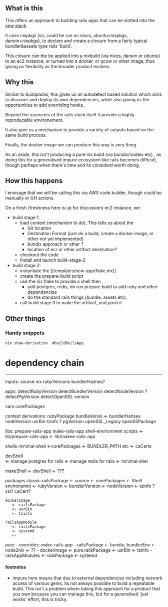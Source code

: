 
## What is this

This offers an approach to building rails apps that can be slotted into the [new stack](..).


It uses nixpkgs (so, could be run on nixos, ubuntu+nixpkgs, darwin+nixpkgs), to declare and create a closure from a fairly typical bundler&assets type rails 'build'.  

This closure can the be applied into a nixbuild (via nixos, darwin or ubuntu) to an ec2 instance, or turned into a docker, or qcow or other image; thus giving us flexibiilty as the broader product evolves. 


## Why this

Similar to buildpacks, this gives us an autodetect based solution which aims to discover and deploy its own dependencies, while also giving us the opportunities to add overriding hooks.

Beyond the varencies of the rails stack itself it provide a highly reproducable environement.

It also give us a mechanism to provide a variety of outputs based on the same build process. 

Finally, the docker image we can produce this way is very thing.

As an aside, this isn't producing a pure nix build (via bundix/nodeix etc) , as doing this for a generalised impure ecosystem like rails becomes difficult, though perhaps when there's time and its considerd worth doing. 


## How this happens

I envisage that we will be calling this via AWS code builder, though could be manually or GH actions. 

On a fresh (freshness here is up for discussion) ec2 instance, we:
+ build stage 1:
    + load context (mechanism to do), This tells us about the 
        + Git location
        + Destination Format (just do a build, create a docker image, or other not yet implemented)
        + bundix approach or other ? 
        + location of ecr or other artifact destination?
    + checkout the code 
    + Install and launch build-stage-2
+ build stage 2:
    + instantiate the [[templates/new-app/flake.nix]]
    + create the prepare-build script
    + use the nix flake to provide a shell then
        + add postgres, redis, do run prepare build to add ruby and other dependencies
        + do the standard rails things (bundle, assets etc).
    + call build stage 3 to make the artifact, and push it


## Other things
### Handy snippets

```
nix show-derivation .#buildRailsApp
```


# dependency chain

---
inputs:
  source
  nix
  rubyVersions
  bundlerHashes?
  
apps:
  detectRubyVersion 
  detectBundlerVersion
  detectNodeVersion
  ? detectPgVersion 
  detectOpenSSL version

vars
  corePackages

context  derivations:
  rubyPackage
  bundleVersio <- bundlerHahses
  nodeVersion
  usrBin
  tzinfo 
  ? pgVersion
  openSSL_Legacy
  openSSPackage

libs:
  prepare-rails-app
  make-rails-app 
  shell-environment
scripts
  <- lib/prepare-rails-app
  <- lib/makee-rails-app

shells
  minimal-shell
     <-corePackages
     <- BUNDLER_PATH etc
     <- caCerts

  devShell    
    <- manage postgres for rails
    <- manage redis for rails
    <- minimal-shel

  makeShell
    <- devShell 
    <- ???

packages
  classic
    railsPackage
      <- source 
      <- corePackages
      <- Shell environemnt
      <- rubyVersion
      <- bundlerVersion
      <- nodeVersion
      <- tzinfo ? 
      ssl? 
      caCert?

    dockerImage
       <- railsPackage
       <- usrBin
       <- tzinfo 

    railsAppModule
       <- railsPackage
       <- systemd 
       <-
  pure
     - overrides:
       make-rails-app 
     - railsPackage
         <- bundix, bundlerEnv
         <- node2nix <- ??
     - dockerImage 
        <- pure.railsPackage
        <- usrBin
        <- tzinfo 
     - railsAppModules
          <- railsPackage
          <- systemd 
#### footnotes

* impure here means that due to external dependencies including network access of various gems, its not always possible to build a repeatable build. This isn't a problem whem taking this approach for a product that  you own because you can manage this, but for a generalised 'just works' effort, this is tricky. 
